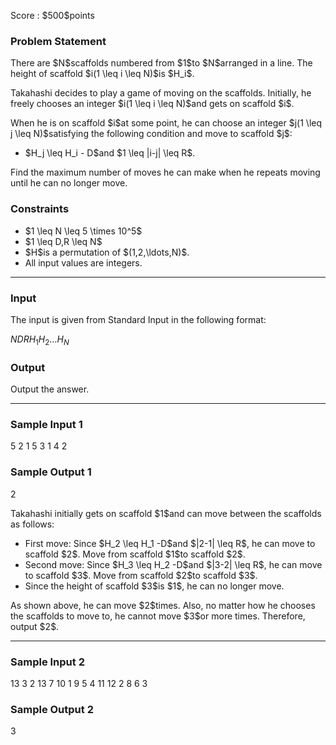 
<div>

<span>

<span>

<p>
Score : $500$points
</p>

<div>

<section>

### **Problem Statement**

<p>
There are $N$scaffolds numbered from $1$to $N$arranged in a line. The height of scaffold $i(1 \leq i \leq N)$is $H_i$.
</p>

<p>
Takahashi decides to play a game of moving on the scaffolds.
Initially, he freely chooses an integer $i(1 \leq i \leq N)$and gets on scaffold $i$.
</p>

<p>
When he is on scaffold $i$at some point, he can choose an integer $j(1 \leq j \leq N)$satisfying the following condition and move to scaffold $j$:
</p>

<ul>

<li>
$H_j \leq H_i - D$and $1 \leq |i-j| \leq R$.
</li>

</ul>

<p>
Find the maximum number of moves he can make when he repeats moving until he can no longer move.
</p>

</section>

</div>

<div>

<section>

### **Constraints**

<ul>

<li>
$1 \leq N \leq 5 \times 10^5$
</li>

<li>
$1 \leq D,R \leq N$
</li>

<li>
$H$is a permutation of $(1,2,\ldots,N)$.
</li>

<li>
All input values are integers.
</li>

</ul>

</section>

</div>

---

<div>

<div>

<section>

### **Input**

<p>
The input is given from Standard Input in the following format:
</p>

<div>

$N$$D$$R$$H_1$$H_2$$\ldots$$H_N$
</div>

</section>

</div>

<div>

<section>

### **Output**

<p>
Output the answer.
</p>

</section>

</div>

</div>

---

<div>

<section>

### **Sample Input 1**

<div>

5 2 1
5 3 1 4 2

</div>

</section>

</div>

<div>

<section>

### **Sample Output 1**

<div>

2

</div>

<p>
Takahashi initially gets on scaffold $1$and can move between the scaffolds as follows:
</p>

<ul>

<li>
First move: Since $H_2 \leq H_1 -D$and $|2-1| \leq R$, he can move to scaffold $2$. Move from scaffold $1$to scaffold $2$.
</li>

<li>
Second move: Since $H_3 \leq H_2 -D$and $|3-2| \leq R$, he can move to scaffold $3$. Move from scaffold $2$to scaffold $3$.
</li>

<li>
Since the height of scaffold $3$is $1$, he can no longer move.
</li>

</ul>

<p>
As shown above, he can move $2$times. Also, no matter how he chooses the scaffolds to move to, he cannot move $3$or more times. Therefore, output $2$.
</p>

</section>

</div>

---

<div>

<section>

### **Sample Input 2**

<div>

13 3 2
13 7 10 1 9 5 4 11 12 2 8 6 3

</div>

</section>

</div>

<div>

<section>

### **Sample Output 2**

<div>

3

</div>

</section>

</div>

</span>

</span>

</div>
